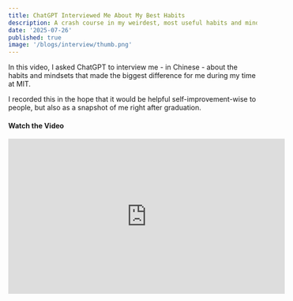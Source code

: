 ```yaml
---
title: ChatGPT Interviewed Me About My Best Habits
description: A crash course in my weirdest, most useful habits and mindsets
date: '2025-07-26'
published: true
image: '/blogs/interview/thumb.png'
---
```


In this video, I asked ChatGPT to interview me - in Chinese - about the habits and mindsets that made the biggest difference for me during my time at MIT.

I recorded this in the hope that it would be helpful self-improvement-wise to people, but also as a snapshot of me right after graduation.

#### Watch the Video

<div class="flex justify-center">
<iframe width="560" height="315" src="https://www.youtube.com/embed/Q3LnaQIzBKM" title="YouTube video player" frameborder="0" allow="accelerometer; autoplay; clipboard-write; encrypted-media; gyroscope; picture-in-picture; web-share" referrerpolicy="strict-origin-when-cross-origin" allowfullscreen></iframe>
</div>
